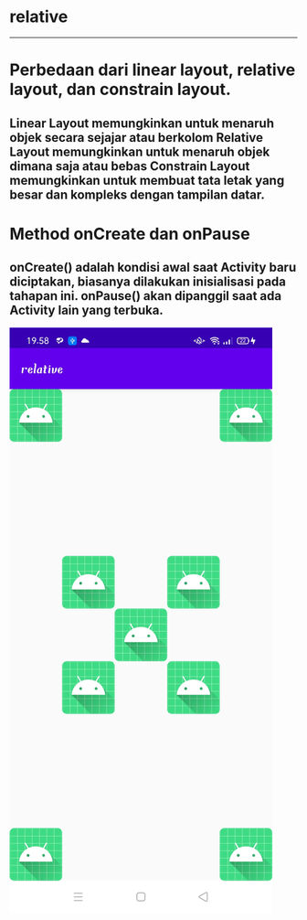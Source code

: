 # relative

------------------------------------------------------------------------------------------------------
Perbedaan dari linear layout, relative layout, dan constrain layout.
======================================================================================================
Linear Layout memungkinkan untuk menaruh objek secara sejajar atau berkolom
Relative Layout memungkinkan untuk menaruh objek dimana saja atau bebas
Constrain Layout memungkinkan untuk membuat tata letak yang besar dan kompleks dengan tampilan datar.
------------------------------------------------------------------------------------------------------
 Method onCreate dan onPause
======================================================================================================
onCreate() adalah kondisi awal saat Activity baru diciptakan, biasanya dilakukan inisialisasi pada tahapan ini.
onPause() akan dipanggil saat ada Activity lain yang terbuka.
------------------------------------------------------------------------------------------------------

![alt text](https://github.com/WahyuAdeCahaya/gambar/blob/master/relative.jpg)
